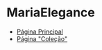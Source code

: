 # MariaElegance

<ul>
    <li><a href="https://mariaelegancepages.github.io/MariaElegance/index.html" target="_blank">Página Principal</a></li>
    <li><a href="https://mariaelegancepages.github.io/MariaElegance/colecao.html" target="_blank">Página "Coleção"</a></li>
</ul>